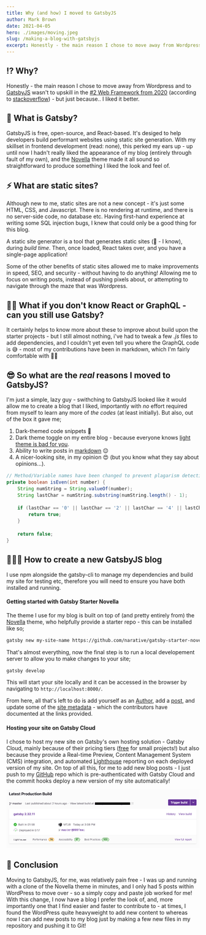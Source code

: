 ```yaml
---
title: Why (and how) I moved to GatsbyJS
author: Mark Brown
date: 2021-04-05
hero: ./images/moving.jpeg
slug: /making-a-blog-with-gatsbyjs
excerpt: Honestly - the main reason I chose to move away from Wordpress and to GatsbyJS wasn't to upskill in the No. 2 Web Framework from 2020 (according to stackoverflow - but just because.. I liked it better.
---
```


## ⁉️ Why?
Honestly - the main reason I chose to move away from Wordpress and to [GatsbyJS](https://www.gatsbyjs.com/) wasn't to upskill in the [#2 Web Framework from 2020](https://insights.stackoverflow.com/survey/2020#technology-web-frameworks) (according to [stackoverflow](https://stackoverflow.com/)) - but just because.. I liked it better.

## 🤔 What is Gatsby?
GatsbyJS is free, open-source, and React-based. It's desiged to help developers build performant websites using static site generation. With my skillset in frontend development (read: none), this perked my ears up - up until now I hadn't really liked the appearance of my blog (entirely through fault of my own), and the [Novella](https://github.com/narative/gatsby-theme-novela) theme made it all sound so straightforward to produce something I liked the look and feel of.

## ⚡️ What are static sites?
Although new to me, static sites are not a new concept - it's just some HTML, CSS, and Javascript. There is no rendering at runtime, and there is no server-side code, no database etc. Having first-hand experience at writing some SQL injection bugs, I knew that could only be a good thing for this blog.

A static site generator is a tool that generates static sites (🤯 - I know), during _build time_. Then, once loaded, React takes over, and you have a single-page application!

Some of the other benefits of static sites allowed me to make improvements in speed, SEO, and security - without having to do anything! Allowing me to focus on writing posts, instead of pushing pixels about, or attempting to navigate through the maze that was Wordpress.

## 🙋‍♂️ What if you don't know React or GraphQL - can you still use Gatsby?
It certainly helps to know more about these to improve about build upon the starter projects - but I still almost nothing, i've had to tweak a few _.js_ files to add dependencies, and I couldn't yet even tell you where the GraphQL code is 😅 - most of my contributions have been in markdown, which I'm fairly comfortable with 🤷‍♂️

## 😎 So what are the _real_ reasons I moved to GatsbyJS?
I'm just a simple, lazy guy - swithching to GatsbyJS looked like it would allow me to create a blog that I liked, importantly with _no_ effort required from myself to learn any more of _the codes_ (at least initially). But also, out of the box it gave me;

1. Dark-themed code snippets 💯
1. Dark theme toggle on my entire blog - because everyone knows [light theme is bad for you](https://i.redd.it/oa59qwy5sio21.png).
1. Ability to write posts in [markdown](https://github.com/MTJB/blog_marktjbrown/blob/master/content/posts/2020-10-06-running-sqlserver-on-mac/index.md) 😌
1. A nicer-looking site, in my opinion 😍 (but you know what they say about opinions...).

```java
// Method/Variable names have been changed to prevent plagarism detection
private boolean isEven(int number) {
    String numString = String.valueOf(number);
    String lastChar = numString.substring(numString.length() - 1);

    if (lastChar == '0' || lastChar == '2' || lastChar == '4' || lastChar == '6' || lastChar == '8') {
        return true;
    }

    return false;
}
```

## 👨🏻‍🏫 How to create a new GatsbyJS blog
I use npm alongside the gatsby-cli to manage my dependencies and build my site for testing etc, therefore you will need to ensure you have both installed and running.

#### Getting started with Gatsby Starter Novella
The theme I use for my blog is built on top of (and pretty entirely from) the [Novella](https://github.com/narative/gatsby-theme-novela) theme, who helpfully provide a starter repo - this can be installed like so;

```bash
gatsby new my-site-name https://github.com/narative/gatsby-starter-novela
```

That's almost everything, now the final step is to run a local developement server to allow you to make changes to your site;

```bash
gatsby develop
```

This will start your site locally and it can be accessed in the browser by navigating to `http://localhost:8000/`.

From here, all that's left to do is add yourself as an [Author](https://github.com/narative/gatsby-theme-novela#step-4-adding-an-author), add a [post](https://github.com/narative/gatsby-theme-novela#step-5-adding-a-post), and update some of the [site metadata](https://github.com/narative/gatsby-theme-novela#step-6-configuring-sitemetadata) - which the contributors have documented at the links provided.

#### Hosting your site on Gatsby Cloud
I chose to host my new site on Gatsby's own hosting solution - Gatsby Cloud, mainly because of their pricing tiers ([free](https://www.gatsbyjs.com/pricing/) for small projects!) but also because they provide a Real-time Preview, Content Management System (CMS) integration, and automated [Lighthouse](https://developers.google.com/web/tools/lighthouse/) reporting on each deployed version of my site. On top of all this, for me to add new blog posts - I just push to my [GitHub](https://github.com/MTJB/blog_marktjbrown) repo which is pre-authenticated with Gatsby Cloud and the commit hooks deploy a new version of my site automatically!

<div className="Image__Small">
  <img
    src="./images/gatsby-cloud.png"
    title="Empty in clause"
    alt="f"
  />
</div>

## 💅 Conclusion
Moving to GatsbyJS, for me, was relatively pain free - I was up and running with a clone of the Novella theme in minutes, and I only had 5 posts within WordPress to move over - so a simply copy and paste job worked for me! With this change, I now have a blog I prefer the look of, and, more importantly one that I find easier and faster to contribute to - at times, I found the WordPress quite heavyweight to add new content to whereas now I can add new posts to my blog just by making a few new files in my repository and pushing it to Git!